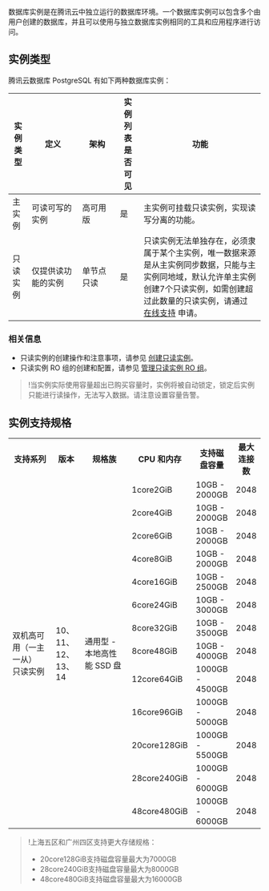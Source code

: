 数据库实例是在腾讯云中独立运行的数据库环境。一个数据库实例可以包含多个由用户创建的数据库，并且可以使用与独立数据库实例相同的工具和应用程序进行访问。

## 实例类型
腾讯云数据库 PostgreSQL 有如下两种数据库实例：
<table>
<thead><tr><th>实例类型</th><th width="20%">定义</th><th width="15%">架构</th><th>实例列表是否可见</th><th>功能</th></tr></thead>
<tbody><tr>
<td>主实例</td>
<td>可读可写的实例</td>
<td>高可用版</td>
<td>是</td>
<td>主实例可挂载只读实例，实现读写分离的功能。</td></tr>
<tr>
<td>只读实例</td>
<td>仅提供读功能的实例</td>
<td>单节点只读</td>
<td>是</td>
<td>只读实例无法单独存在，必须隶属于某个主实例，唯一数据来源是从主实例同步数据，只能与主实例同地域，默认允许单主实例创建7个只读实例，如需创建超过此数量的只读实例，请通过 <a href="https://cloud.tencent.com/online-service?from=connect-us">在线支持</a> 申请。</td></tr>
</tbody></table>

### 相关信息
- 只读实例的创建操作和注意事项，请参见 [创建只读实例](https://cloud.tencent.com/document/product/409/49547)。
- 只读实例 RO 组的创建和配置，请参见 [管理只读实例 RO 组](https://cloud.tencent.com/document/product/409/49548)。

>!当实例实际使用容量超出已购买容量时，实例将被自动锁定，锁定后实例只能进行读操作，无法写入数据。请注意设置容量告警。

## 实例支持规格
<table>
<tr>
<th>支持系列</th><th>版本</th><th>规格族</th><th>CPU 和内存</th><th>支持磁盘容量</th><th>最大连接数</th></tr>
<tr>
<td rowspan="13" width="20%">双机高可用（一主一从）<br>只读实例</td>
<td rowspan="13" width="12%">10、11、12、13、14</td>
<td rowspan="13" width="22%">通用型 - 本地高性能 SSD 盘</td>
<td>1core2GiB</td><td>10GB - 2000GB</td><td>2048</td></tr>
<tr>
<td>2core4GiB</td><td>10GB - 2000GB</td><td>2048</td></tr>
<tr>
<td>2core6GiB</td><td>10GB - 2000GB</td><td>2048</td></tr>
<tr>
<td>4core8GiB</td><td>10GB - 2000GB</td><td>2048</td></tr>
<tr>
<td>4core16GiB</td><td>10GB - 2500GB</td><td>2048</td></tr>
<tr>
<td>6core24GiB</td><td>10GB - 3000GB</td><td>2048</td></tr>
<tr>
<td>8core32GiB</td><td>10GB - 3500GB</td><td>2048</td></tr>
<tr>
<td>8core48GiB</td><td>10GB - 4000GB</td><td>2048</td></tr>
<tr>
<td>12core64GiB</td><td>1000GB - 4500GB</td><td>2048</td></tr>
<tr>
<td>16core96GiB</td><td>1000GB - 5000GB</td><td>2048</td></tr>
<tr>
<td>20core128GiB</td><td>1000GB - 5500GB</td><td>2048</td></tr>
<tr>
<td>28core240GiB</td><td>1000GB - 6000GB</td><td>2048</td></tr>
<tr>
<td>48core480GiB</td><td>1000GB - 6000GB</td><td>2048</td></tr>
</table>

>!上海五区和广州四区支持更大存储规格：
>- 20core128GiB支持磁盘容量最大为7000GB
>- 28core240GiB支持磁盘容量最大为8000GB
>- 48core480GiB支持磁盘容量最大为16000GB

